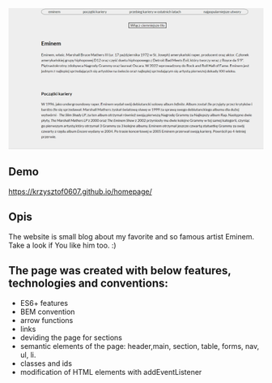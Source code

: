 
![site](images/demo.gif)

## Demo
https://krzysztof0607.github.io/homepage/
## Opis
The website is small blog about my favorite and so famous artist Eminem. Take a look if You like him too. :) 
## The page was created with below features, technologies and conventions:
- ES6+ features
- BEM convention
- arrow functions
- links
- deviding the page for sections
- semantic elements of the page: header,main, section, table, forms, nav, ul, li.
- classes and ids
- modification of HTML elements with addEventListener